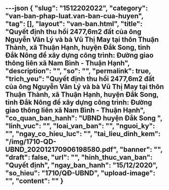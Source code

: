 ---json
{
    "slug": "1512202022",
    "category": "van-ban-phap-luat.van-ban-cua-huyen",
    "tag": [],
    "layout": "van-ban.html",
    "title": "Quyết định thu hồi 2477,6m2 đất của ông Nguyễn Văn Lý và bà Vũ Thị May tại thôn Thuận Thành, xã Thuận Hạnh, huyện Đắk Song, tỉnh Đắk Nông để xây dựng công trình: Đường giao thông liên xã Nam Bình - Thuận Hạnh",
    "description": "",
    "so": "",
    "permalink": true,
    "trich_yeu": "Quyết định thu hồi 2477,6m2 đất của ông Nguyễn Văn Lý và bà Vũ Thị May tại thôn Thuận Thành, xã Thuận Hạnh, huyện Đắk Song, tỉnh Đắk Nông để xây dựng công trình: Đường giao thông liên xã Nam Bình - Thuận Hạnh",
    "co_quan_ban_hanh": "UBND huyện Đắk Song ",
    "linh_vuc": "",
    "loai_van_ban": "",
    "nguoi_ky": "",
    "ngay_co_hieu_luc": "",
    "tai_lieu_dinh_kem": "/img/1710-QD-UBND_202012170906198580.pdf",
    "banner": "",
    "draft": false,
    "url": "",
    "hinh_thuc_van_ban": "Quyết định",
    "ngay_ban_hanh": "15/12/2020",
    "so_hieu": "1710/QĐ-UBND",
    "upload-image": "",
    "__content__": ""
}
---
